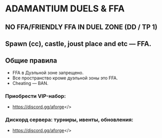 # ADAMANTIUM DUELS & FFA
## NO FFA/FRIENDLY FFA IN DUEL ZONE (DD / TP 1)
## Spawn (сс), castle, joust place and etc — FFA.

## **Общие правила**
- FFA в Дуэльной зоне запрещено.
- Все пространство кроме дуэльной зоны это FFA.
- Cheating — BAN.

### **Приобрести VIP-набор:**
- <a id="Перейти в дискорд сообщества">https://discord.gg/aforge</>

### Дискорд сервера: турниры, ивенты, обновления:
- <a id="Adamantium FORGE">https://discord.gg/aforge</>
